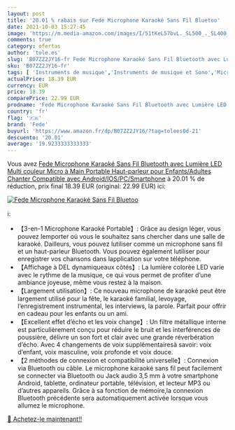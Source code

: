 ```yaml
---
layout: post
title: '20.01 % rabais sur Fede Microphone Karaoké Sans Fil Bluetoo'
date: 2021-10-03 15:27:45
image: 'https://m.media-amazon.com/images/I/51tKeL57bvL._SL500_._SL400_.jpg'
comments: true
category: ofertas
author: 'tole.es'
slug: 'B07ZZ2JY16-fr Fede Microphone Karaoké Sans Fil Bluetooth avec Lumière...'
sku: 'B07ZZ2JY16-fr'
tags: [ 'Instruments de musique','Instruments de musique et Sono','Microphones et packs','Micros sans fil','fede', ]
actualPrice: 18.39 EUR
currency: EUR
price: 18.39
comparePrice: 22.99 EUR
prodname: 'Fede Microphone Karaoké Sans Fil Bluetooth avec Lumière LED Multi couleur  Micro à Main Portable Haut-parleur pour Enfants/Adultes Chanter  Compatible avec Android/IOS/PC/Smartphone'
country: 'fr'
flag: '🇫🇷'
brand: 'Fede'
buyurl: 'https://www.amazon.fr/dp/B07ZZ2JY16/?tag=tolees0d-21'
descuento: '20.01'
average: '19.9233333333333'
---
```


Vous avez [Fede Microphone Karaoké Sans Fil Bluetooth avec Lumière LED Multi couleur  Micro à Main Portable Haut-parleur pour Enfants/Adultes Chanter  Compatible avec Android/IOS/PC/Smartphone](https://www.amazon.fr/dp/B07ZZ2JY16/?tag=tolees0d-21)  à  20.01 % de réduction, prix final  18.39 EUR (original: 22.99 EUR) ici:

[![Fede Microphone Karaoké Sans Fil Bluetoo](https://m.media-amazon.com/images/I/51tKeL57bvL._SL500_._SL400_.jpg)](https://www.amazon.fr/dp/B07ZZ2JY16/?tag=tolees0d-21)

ℹ️:

- 【3-en-1 Microphone Karaoké Portable】: Grâce au design léger, vous pouvez lemporter où vous le souhaitez sans chercher dans une salle de karaoké. Dailleurs, vous pouvez lutiliser comme un microphone sans fil et un haut-parleur Bluetooth. Vous pouvez également lutiliser pour enregistrer vos chansons dans lapplication sur votre téléphone.
- 【Affichage à DEL dynamiqueaux côtés】: La lumière colorée LED varie avec le rythme de la musique, ce qui vous permet de profiter d’une ambiance joyeuse, même vous restez à la maison.
- 【Largement utilisation】: Ce nouveau microphone de karaoké peut être largement utilisé pour la fête, le karaoké familial, levoyage, l’enregistrement instrumental, les interviews, la parole. Parfait pour offrir en cadeau pour les enfants ou un ami.
- 【Excellent effet d’écho et les voix change】: Un filtre métallique interne est particulièrement conçu pour réduire le bruit et les interférences de poussière, délivre un son fort et clair avec une grande réverbération d’écho. Avec 4 changements de voix supplémentairesà savoir: voix d’enfant, voix masculine, voix profonde et voix douce.
- 【2 méthodes de connexion et compatibilité universelle】: Connexion via Bluetooth ou câble. Le microphone karaoké sans fil peut facilement se connecter via Bluetooth ou Jack audio 3,5 mm à votre smartphone Android, tablette, ordinateur portable, télévision, et lecteur MP3 ou d’autres appareils. Grâce à sa fonction de mémoire,la connexion Bluetooth précédente sera automatiquement activée lorsque vous allumez le microphone.

[🛒 Achetez-le maintenant!!](https://www.amazon.fr/dp/B07ZZ2JY16/?tag=tolees0d-21)
